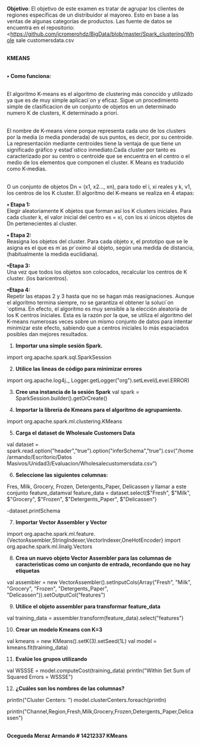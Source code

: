 


**Objetivo**: El objetivo de este examen es tratar de agrupar los clientes de regiones específicas de un distribuidor al mayoreo. Esto en base a las ventas de algunas categorías de productos. Las fuente de datos se encuentra en el repositorio: <https://github.com/jcromerohdz/BigData/blob/master/Spark_clustering/Whole sale customersdata.csv



<b><br> KMEANS</b></br>  

<b><br> &bull; Como funciona:</b></br>

 <br>  El algoritmo K-means es el algoritmo de clustering más conocido y utilizado ya que es de muy simple aplicaci´on y eficaz. Sigue un procedimiento simple de clasificacion de un conjunto de objetos en un determinado numero K de clusters, K determinado a priori.</br>  

<br> El nombre de K-means viene porque representa cada uno de los clusters por la
media (o media ponderada) de sus puntos, es decir, por su centroide. La
representación mediante centroides tiene la ventaja de que tiene un significado gráfico y estad´ıstico inmediato.Cada cluster por tanto es caracterizado por su centro o centroide que se encuentra en el centro o el medio de los elementos que componen el cluster. K Means es traducido como K-medias.</br> 

<br> O un conjunto de objetos Dn = (x1, x2..., xn), para todo el i, xi reales y k, ν1, los centros de los K cluster. El algoritmo del K-means se realiza en 4 etapas: </br>


<b>&bull; Etapa 1:</b> 
 <br>Elegir aleatoriamente K objetos que forman así los K clusters iniciales. Para cada cluster k, el valor inicial del centro es = xi, con los xi únicos objetos de Dn pertenecientes al cluster.</br>

<b>&bull;  Etapa 2: </b> 
<br>Reasigna los objetos del cluster. Para cada objeto x, el prototipo que se le asigna es el que es m´as pr´oximo al objeto, según una medida de distancia, (habitualmente la medida euclidiana).</br>

<b>&bull;Etapa 3: </b> 
 <br>Una vez que todos los objetos son colocados, recalcular los centros de K cluster. (los baricentros).</br>

<b>&bull;Etapa 4:</b> 
 <br>Repetir las etapas 2 y 3 hasta que no se hagan más reasignaciones.
Aunque el algoritmo termina siempre, no se garantiza el obtener la soluci´on
´optima. En efecto, el algoritmo es muy sensible a la elección aleatoria de los K centros iniciales. Esta es la razón por la que, se utiliza el algoritmo del K-means numerosas veces sobre un mismo conjunto de datos para intentar minimizar este efecto, sabiendo que a centros iniciales lo más espaciados posibles dan mejores resultados. </br>


1. **Importar una simple sesión Spark.**

import org.apache.spark.sql.SparkSession

2. **Utilice las lineas de código para minimizar errores**

import org.apache.log4j._
Logger.getLogger("org").setLevel(Level.ERROR)

3. **Cree una instancia de la sesión Spark**
val spark = SparkSession.builder().getOrCreate()


4. **Importar la librería de Kmeans para el algoritmo de agrupamiento.**

import org.apache.spark.ml.clustering.KMeans


5. **Carga el dataset de Wholesale Customers Data**

val dataset = spark.read.option("header","true").option("inferSchema","true").csv("/home/armando/Escritorio/Datos Masivos/Unidad3/Evaluacion/Wholesalecustomersdata.csv")

6. **Seleccione las siguientes columnas:** 

Fres, Milk, Grocery, Frozen, Detergents_Paper, Delicassen y llamar a este conjunto feature_datamval feature_data = dataset.select($"Fresh", $"Milk", $"Grocery", $"Frozen", $"Detergents_Paper", $"Delicassen")

-dataset.printSchema

7. **Importar Vector Assembler y Vector**

import org.apache.spark.ml.feature.{VectorAssembler,StringIndexer,VectorIndexer,OneHotEncoder} import org.apache.spark.ml.linalg.Vectors

8. **Crea un nuevo objeto Vector Assembler para las columnas de caracteristicas como un conjunto de entrada, recordando que no hay etiquetas**

val assembler = new VectorAssembler().setInputCols(Array("Fresh", "Milk", "Grocery", "Frozen", "Detergents_Paper", "Delicassen")).setOutputCol("features")

9. **Utilice el objeto assembler para transformar feature_data**

val training_data = assembler.transform(feature_data).select("features")

10. **Crear un modelo Kmeans con K=3**

val kmeans = new KMeans().setK(3).setSeed(1L)
val model = kmeans.fit(training_data)

11. **Evalúe los grupos utilizando**

val WSSSE = model.computeCost(training_data)
println("Within Set Sum of Squared Errors = WSSSE")

12. **¿Cuáles son los nombres de las columnas?**

println("Cluster Centers: ")
model.clusterCenters.foreach(println)


println("Channel,Region,Fresh,Milk,Grocery,Frozen,Detergents_Paper,Delicassen") 


<b><br>  Ocegueda Meraz Armando # 14212337     KMeans </b> </br>  
